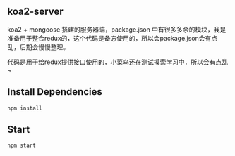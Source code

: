 ## koa2-server

koa2 + mongoose 搭建的服务器端，package.json 中有很多多余的模块，我是准备用于整合redux的，这个代码是备忘使用的，所以会package.json会有点乱，后期会慢慢整理。

代码是用于给redux提供接口使用的，小菜鸟还在测试摸索学习中，所以会有点乱~

## Install Dependencies

    npm install

## Start

    npm start



    